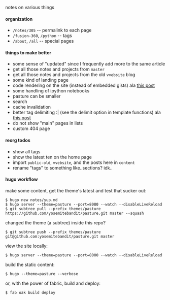 notes on various things


#### organization

* `/notes/305` -- permalink to each page
* `/fusion-360`, `/python` -- tags
* `/about`, `/all` -- special pages


#### things to make better

* some sense of "updated" since I frequently add more to the same article
* get all those notes and projects from `master`
* get all those notes and projects from the old `vvebsite` blog
* some kind of landing page
* code rendering on the site (instead of embedded gists)
ala [this post](http://ktmud.github.io/huggle/en/intro/)
* some handling of ipython notebooks
* pasture can be smaller
* search
* cache invalidation
* better tag delimiting :| (see the delimit option in template functions)
ala [this post](https://discuss.gohugo.io/t/howto-delimiter-separated-tags/146/6)
* do not show "main" pages in lists
* custom 404 page


#### reorg todos

* show all tags
* show the latest ten on the home page
* import `public-old`, `vvebsite`, and the posts here in `content`
* rename "tags" to something like..sections?  idk..


#### hugo workflow

make some content, get the theme's latest and test that sucker out:

    $ hugo new notes/yup.md
    $ hugo server --theme=pasture --port=8080 --watch --disableLiveReload
    $ git subtree pull --prefix themes/pasture https://github.com/yosemitebandit/pasture.git master --squash

changed the theme (a subtree) inside this repo?

    $ git subtree push --prefix themes/pasture git@github.com:yosemitebandit/pasture.git master

view the site locally:

    $ hugo server --theme=pasture --port=8000 --watch --disableLiveReload

build the static content:

    $ hugo --theme=pasture --verbose

or, with the power of fabric, build and deploy:

    $ fab oak build deploy
